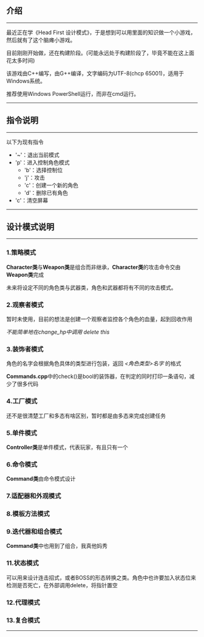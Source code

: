 ## 介绍

---

最近正在学《Head First 设计模式》，于是想到可以用里面的知识做一个小游戏，然后就有了这个脑瘫小游戏。

目前刚刚开始做，还在构建阶段。(可能永远处于构建阶段了，毕竟不能在这上面花太多时间)

该游戏由C++编写，由G++编译，文字编码为UTF-8(chcp 65001)，适用于Windows系统。

推荐使用Windows PowerShell运行，而非在cmd运行。

---

## 指令说明

---

以下为现有指令

- '~'：退出当前模式
- 'p'：进入控制角色模式
  - 'b'：选择控制位
  - 'j'：攻击
  - 'c'：创建一个新的角色
  - 'd'：删除已有角色
- 'c'：清空屏幕

---

## 设计模式说明

---

### 1.策略模式

**Character类**与**Weapon类**是组合而非继承，**Character类**的攻击命令交由**Weapon类**完成

未来将设定不同的角色类与武器类，角色和武器都将有不同的攻击模式。

### 2.观察者模式

暂时未使用，目前的想法是创建一个观察者监控各个角色的血量，起到回收作用

*不能简单地在change_hp中调用 delete this*

### 3.装饰者模式

角色的名字会根据角色具体的类型进行包装，返回 *<角色类型>名字* 的格式

**Commands.cpp**中的check()是bool的装饰器，在判定的同时打印一条语句，减少了很多代码

### 4.工厂模式

还不是很清楚工厂和多态有啥区别，暂时都是由多态来完成创建任务

### 5.单件模式

**Controller类**是单件模式，代表玩家，有且只有一个

### 6.命令模式

**Command类**由命令模式设计

### 7.适配器和外观模式

### 8.模板方法模式

### 9.迭代器和组合模式

**Command类**中也用到了组合，我真他妈秀

### 11.状态模式

可以用来设计连击招式，或者BOSS的形态转换之类。角色中也许要加入状态位来检测是否死亡，在外部调用delete，将指针置空

### 12.代理模式

### 13.复合模式

---